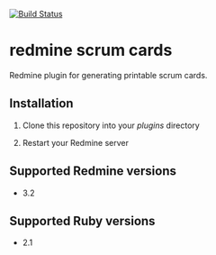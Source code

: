 
[![Build Status](https://api.travis-ci.org/echoes-tech/redmine_scrum_cards.svg)](https://travis-ci.org/echoes-tech/redmine_scrum_cards)

# redmine scrum cards

Redmine plugin for generating printable scrum cards.

## Installation

1. Clone this repository into your _plugins_ directory

2. Restart your Redmine server

## Supported Redmine versions

- 3.2

## Supported Ruby versions

- 2.1
